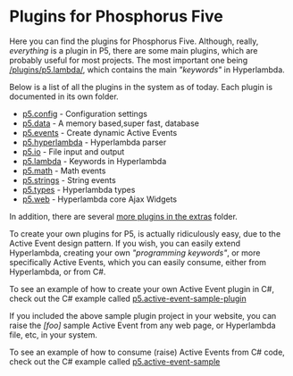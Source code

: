 Plugins for Phosphorus Five
===============

Here you can find the plugins for Phosphorus Five. Although, really, _everything_ is a plugin in P5,
there are some main plugins, which are probably useful for most projects. The most important one
being [/plugins/p5.lambda/](p5.lambda), which contains the main _"keywords"_ in Hyperlambda.

Below is a list of all the plugins in the system as of today. Each plugin is documented in its own folder.

* [p5.config](p5.config) - Configuration settings
* [p5.data](p5.data) - A memory based,super fast, database
* [p5.events](p5.events) - Create dynamic Active Events
* [p5.hyperlambda](p5.hyperlambda) - Hyperlambda parser
* [p5.io](p5.io) - File input and output
* [p5.lambda](p5.lambda) - Keywords in Hyperlambda
* [p5.math](p5.math) - Math events
* [p5.strings](p5.strings) - String events
* [p5.types](p5.types) - Hyperlambda types
* [p5.web](p5.web) - Hyperlambda core Ajax Widgets

In addition, there are several [more plugins in the extras](/plugins/extras/) folder.

To create your own plugins for P5, is actually ridiculously easy, due to the Active Event design pattern. If you
wish, you can easily extend Hyperlambda, creating your own _"programming keywords"_, or more specifically Active Events,
which you can easily consume, either from Hyperlambda, or from C#.

To see an example of how to create your own Active Event plugin in C#, check out the C# example 
called [p5.active-event-sample-plugin](/samples/p5.active-event-sample-plugin/)

If you included the above sample plugin project in your website, you can raise the *[foo]* sample Active Event from any web page,
or Hyperlambda file, etc, in your system.

To see an example of how to consume (raise) Active Events from C# code, check out the C# example 
called [p5.active-event-sample](/samples/p5.active-event-sample/)



